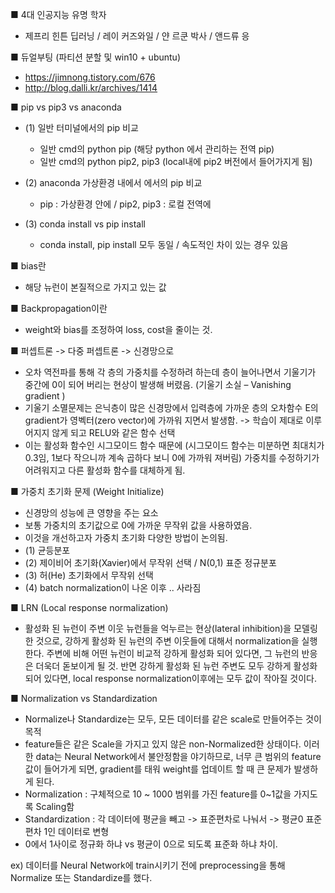■ 4대 인공지능 유명 학자 
- 제프리 힌튼 딥러닝 / 레이 커즈와일 / 얀 르쿤 박사 / 앤드류 응

■ 듀얼부팅 (파티션 분할 및 win10 + ubuntu)
- https://jimnong.tistory.com/676
- http://blog.dalli.kr/archives/1414 

■ pip vs pip3 vs anaconda
- (1) 일반 터미널에서의 pip 비교
  - 일반 cmd의 python pip (해당 python 에서 관리하는 전역 pip)
  - 일반 cmd의 python pip2, pip3 (local내에 pip2 버전에서 들어가지게 됨)
  
- (2) anaconda 가상환경 내에서 에서의 pip 비교
  - pip : 가상환경 안에 / pip2, pip3 : 로컬 전역에

- (3) conda install vs pip install 
  - conda install, pip install 모두 동일 / 속도적인 차이 있는 경우 있음


■ bias란
- 해당 뉴런이 본질적으로 가지고 있는 값

■ Backpropagation이란 
- weight와 bias를 조정하여 loss, cost을 줄이는 것.

■ 퍼셉트론 -> 다중 퍼셉트론 -> 신경망으로
- 오차 역전파를 통해 각 층의 가중치를 수정하려 하는데 층이 늘어나면서 기울기가 중간에 0이 되어 버리는 현상이 발생해 버렸음. (기울기 소실 – Vanishing gradient ) 
- 기울기 소멸문제는 은닉층이 많은 신경망에서 입력층에 가까운 층의 오차함수 E의 gradient가 영벡터(zero vector)에 가까워 지면서 발생함. -> 학습이 제대로 이루어지지 않게 되고 RELU와 같은 함수 선택
- 이는 활성화 함수인 시그모이드 함수 때문에 (시그모이드 함수는 미분하면 최대치가 0.3임, 1보다 작으니까 계속 곱하다 보니 0에 가까워 져버림) 가중치를 수정하기가 어려워지고 다른 활성화 함수를 대체하게 됨.

■ 가중치 초기화 문제 (Weight Initialize)
- 신경망의 성능에 큰 영향을 주는 요소
- 보통 가중치의 초기값으로 0에 가까운 무작위 값을 사용하였음. 
- 이것을 개선하고자 가중치 초기화 다양한 방법이 논의됨.
- (1) 균등분포 
- (2) 제이비어 초기화(Xavier)에서 무작위 선택 /  N(0,1) 표준 정규분포
- (3) 허(He) 초기화에서 무작위 선택
- (4) batch normalization이 나온 이후 .. 사라짐

■ LRN (Local response normalization)
- 활성화 된 뉴런이 주변 이웃 뉴런들을 억누르는 현상(lateral inhibition)을 모델링 한 것으로, 강하게 활성화 된 뉴런의 주변 이웃들에 대해서 normalization을 실행한다. 주변에 비해 어떤 뉴런이 비교적 강하게 활성화 되어 있다면, 그 뉴런의 반응은 더욱더 돋보이게 될 것. 반면 강하게 활성화 된 뉴런 주변도 모두 강하게 활성화 되어 있다면, local response normalization이후에는 모두 값이 작아질 것이다.

■ Normalization vs Standardization
- Normalize나 Standardize는 모두, 모든 데이터를 같은 scale로 만들어주는 것이 목적
- feature들은 같은 Scale을 가지고 있지 않은 non-Normalized한 상태이다. 이러한 data는 Neural Network에서 불안정함을 야기하므로, 너무 큰 범위의 feature값이 들어가게 되면, gradient를 태워 weight를 업데이트 할 때 큰 문제가 발생하게 된다.
- Normalization : 구체적으로 10 ~ 1000 범위를 가진 feature를 0~1값을 가지도록 Scaling함
- Standardization : 각 데이터에 평균을 빼고 -> 표준편차로 나눠서 -> 평균0 표준편차 1인 데이터로 변형 
- 0에서 1사이로 정규화 하냐 vs 평균이 0으로 되도록 표준화 하냐 차이.

ex) 데이터를 Neural Network에 train시키기 전에 preprocessing을 통해 Normalize 또는 Standardize를 했다.

